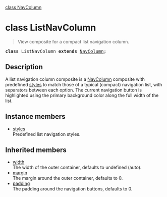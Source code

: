 [class NavColumn](NavColumn.md)

# class ListNavColumn

> View composite for a compact list navigation column.

<pre class="docgen_signature"><b>class</b> ListNavColumn <b>extends</b> <a href="NavColumn.md">NavColumn</a>;</pre>

## Description

A list navigation column composite is a [NavColumn](NavColumn.md) composite with predefined [styles](ListNavColumn_styles.md) to match those of a typical (compact) navigation list, with separators between each option. The current navigation button is highlighted using the primary background color along the full width of the list.

## Instance members

- [<!--{ref:property}-->styles](ListNavColumn_styles.md) \
    Predefined list navigation styles.

## Inherited members

- [<!--{ref:property}-->width](NavColumn_base_width.md) \
    The width of the outer container, defaults to undefined (auto).
- [<!--{ref:property}-->margin](NavColumn_base_margin.md) \
    The margin around the outer container, defaults to 0.
- [<!--{ref:property}-->padding](NavColumn_base_padding.md) \
    The padding around the navigation buttons, defaults to 0.